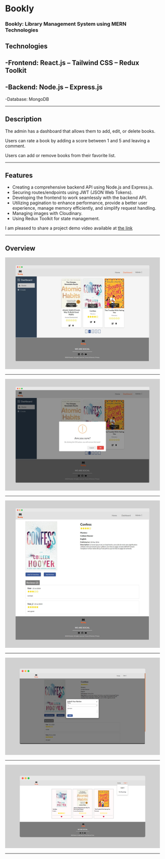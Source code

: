 # Bookly
### Bookly: Library Management System using MERN Technologies

## Technologies
-Frontend: React.js – Tailwind CSS – Redux Toolkit
---
-Backend: Node.js – Express.js
---
-Database: MongoDB
***

## Description
The admin has a dashboard that allows them to add, edit, or delete books.

Users can rate a book by adding a score between 1 and 5 and leaving a comment.

Users can add or remove books from their favorite list.
***

## Features
- Creating a comprehensive backend API using Node.js and Express.js.
- Securing routes/endpoints using JWT (JSON Web Tokens).
- Developing the frontend to work seamlessly with the backend API.
- Utilizing pagination to enhance performance, provide a better user experience, manage memory efficiently, and simplify request handling.
- Managing images with Cloudinary.
- Using Redux Toolkit for state management.

I am pleased to share a project demo video available at [the link](https://www.youtube.com/watch?v=H9IEJoS_b64)
***

## Overview
![img](./images/screely-1721970328802.png)
***

![img](./images/screely-1721970374726.png)
***

![img](./images/screely-1721970410640.png)
***

![img](./images/screely-1721972776458.png)
***

![img](./images/screely-1721972793974.png)
***
